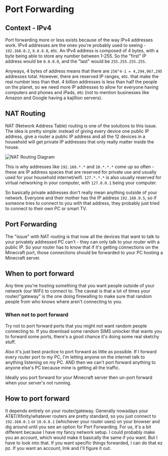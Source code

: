# Port Forwarding

## Context - IPv4
Port forwarding more or less exists because of the way IPv4 addresses work. IPv4
addresses are the ones you're probably used to seeing - `192.168.0.2`,
`8.8.8.8`, etc. An IPv4 address is composed of 4 bytes, with a byte being able
to store any number between 1-255. So the "first" IP address would be `0.0.0.0`,
and the "last" would be `255.255.255.255`.

Anyways, 4 bytes of address means that there are `256^4-1 = 4,294,967,295`
addresses total. However, there are reserved IP ranges, etc. that make the real
number less than that. 4 billion addresses is less than half the people on the
planet, so we need more IP addresses to allow for everyone having computers and
phones and iPads, etc (not to mention businesses like Amazon and Google having a
kajillion servers).

## NAT Routing
NAT (Network Address Table) routing is one of the solutions to this issue. The
idea is pretty simple: instead of giving every device one public IP address,
give a router a public IP address and all the 12 devices in a household will get
private IP addresses that only really matter inside the house.

![NAT Routing Diagram](https://wiki.teltonika-networks.com/images/thumb/b/b7/Private_public_ip_3_v2.png/1000px-Private_public_ip_3_v2.png)

This is why addresses like `192.168.*.*` and `10.*.*.*` come up so often - these
are IP address spaces that are reserved for private use and usually used for
your household internet/wifi. `127.*.*.*` is also usually reserved for virtual
networking in your computer, with `127.0.0.1` being your computer.

So basically private addresses don't really mean anything outside of your
network. Everyone and their mother has the IP address `192.168.0.5`, so if
someone tries to connect to you with that address, they probably just tried to
connect to their own PC or smart TV.

## Port Forwarding
The "issue" with NAT routing is that now all the devices that want to talk to
your privately addressed PC can't - they can only talk to your router with a
public IP. So your router has to know that if it's getting connections on the
Minecraft port, those connections should be forwarded to your PC hosting a
Minecraft server.

## When to port forward
Any time you're hosting something that you want people outside of your network
(our WiFi) to connect to. The caveat is that a lot of times your
router/"gateway" is the one doing firewalling to make sure that random people
from who knows where aren't connecting to you.

### When not to port forward
Try not to port forward ports that you might not want random people
connecting to. If you download some random SIMS unlocker that wants you to
forward some ports, there's a good chance it's doing some real sketchy stuff.

Also it's just best practice to port forward as little as possible. If I forward
every router port to my PC, I'm letting anyone on the internet talk to anything
listening on my PC. AND then we can't port forward anything to anyone else's PC
because mine is getting all the traffic.

Ideally you port forward for your Minecraft server then un-port forward when
your server's not running.

## How to port forward
It depends entirely on your router/gateway. Generally nowadays your
AT&T/Xfinity/whatever routers are pretty standard, so you just connect to
`192.168.0.1` or `10.0.0.1` (whichever your router uses) on your browser and dig
around until you see an option for Port Forwarding. For us, it's a bit different
because I have my fancy network setup. I could probably make you an account,
which would make it basically the same if you want. But I have to look into
that. If you want specific things forwarded, I can do that ez pz. If you want an
account, lmk and I'll figure it out.
